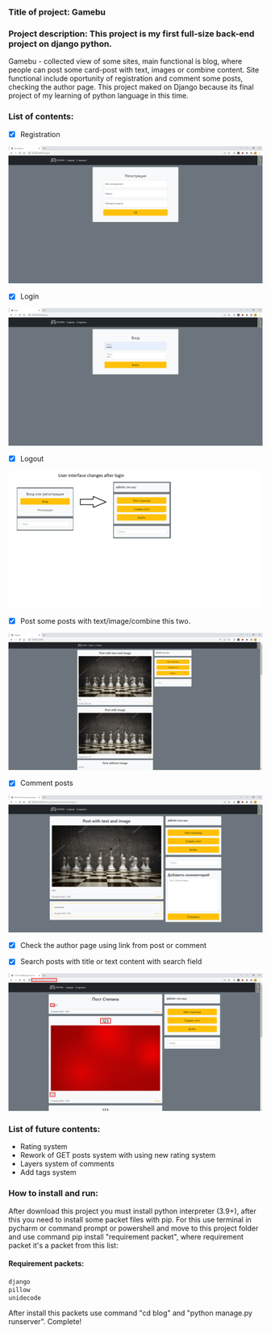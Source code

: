 ### Title of project: **Gamebu**

### Project description: This project is my first full-size back-end project on django python.
Gamebu - collected view of some sites, main functional is blog, where people can post some card-post with
text, images or combine content. Site functional include oportunity of registration and comment some posts,
checking the author page.
This project maked on Django because its final project of my learning of python language in this time.

### List of contents:

- [X] Registration

![Registration](https://github.com/Limon8bit/Gamebu/blob/main/README/registration%20page.png)

- [X] Login

![Login](https://github.com/Limon8bit/Gamebu/blob/main/README/login_page.png)

- [X] Logout

![Login/logout changes](https://github.com/Limon8bit/Gamebu/blob/main/README/User%20interface%20changes%20after%20login.png)

- [X] Post some posts with text/image/combine this two.

![Another posts](https://github.com/Limon8bit/Gamebu/blob/main/README/some%20types%20of%20posts.png)

- [X] Comment posts

![Post with comment](https://github.com/Limon8bit/Gamebu/blob/main/README/postpage%20with%20comment.png)

- [X] Check the author page using link from post or comment

- [X] Search posts with title or text content with search field

![Search](https://github.com/Limon8bit/Gamebu/blob/main/README/search%20system%20work.png)


### List of future contents:

- Rating system
- Rework of GET posts system with using new rating system
- Layers system of comments
- Add tags system

### How to install and run:

After download this project you must install python interpreter (3.9+), after this you need to install some 
packet files with pip. For this use terminal in pycharm or command prompt or powershell and move to this 
project folder and use command pip install "requirement packet", where requirement packet it's a packet from this list:

#### Requirement packets:
	django
	pillow
	unidecode

After install this packets use command "cd blog" and "python manage.py runserver". Complete!
